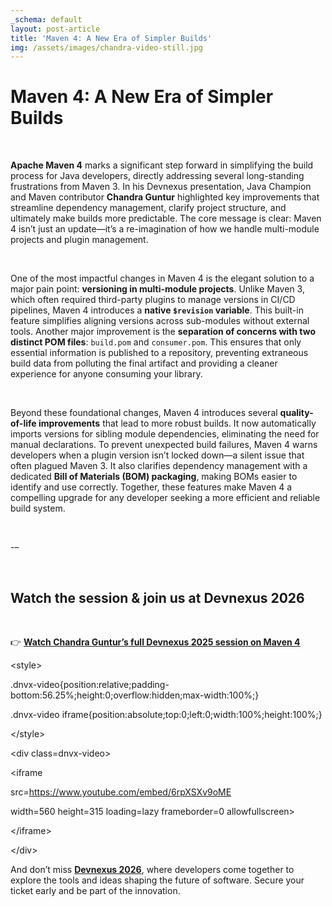 ```yaml
---
_schema: default
layout: post-article
title: 'Maven 4: A New Era of Simpler Builds'
img: /assets/images/chandra-video-still.jpg
---
```

# Maven 4: A New Era of Simpler Builds

&nbsp;

**Apache Maven 4** marks a significant step forward in simplifying the build process for Java developers, directly addressing several long-standing frustrations from Maven 3. In his Devnexus presentation, Java Champion and Maven contributor **Chandra Guntur** highlighted key improvements that streamline dependency management, clarify project structure, and ultimately make builds more predictable. The core message is clear: Maven 4 isn’t just an update—it’s a re-imagination of how we handle multi-module projects and plugin management.

&nbsp;

One of the most impactful changes in Maven 4 is the elegant solution to a major pain point: **versioning in multi-module projects**. Unlike Maven 3, which often required third-party plugins to manage versions in CI/CD pipelines, Maven 4 introduces a **native `$revision` variable**. This built-in feature simplifies aligning versions across sub-modules without external tools. Another major improvement is the **separation of concerns with two distinct POM files**: `build.pom` and `consumer.pom`. This ensures that only essential information is published to a repository, preventing extraneous build data from polluting the final artifact and providing a cleaner experience for anyone consuming your library.

&nbsp;

Beyond these foundational changes, Maven 4 introduces several **quality-of-life improvements** that lead to more robust builds. It now automatically imports versions for sibling module dependencies, eliminating the need for manual declarations. To prevent unexpected build failures, Maven 4 warns developers when a plugin version isn’t locked down—a silent issue that often plagued Maven 3. It also clarifies dependency management with a dedicated **Bill of Materials (BOM) packaging**, making BOMs easier to identify and use correctly. Together, these features make Maven 4 a compelling upgrade for any developer seeking a more efficient and reliable build system.

&nbsp;

\-–

&nbsp;

## Watch the session & join us at Devnexus 2026

&nbsp;

👉 [**Watch Chandra Guntur’s full Devnexus 2025 session on Maven 4**](https://www.youtube.com/watch?v=6rpXSXv9oME&amp;list=PLid93BOrASLPwdAIvI07xih7atlb610oy&amp;index=2)

&lt;style&gt;

.dnvx-video\{position:relative;padding-bottom:56.25%;height:0;overflow:hidden;max-width:100%;\}

.dnvx-video iframe\{position:absolute;top:0;left:0;width:100%;height:100%;\}

&lt;/style&gt;

&lt;div class=dnvx-video&gt;

&lt;iframe

src=https://www.youtube.com/embed/6rpXSXv9oME

width=560 height=315 loading=lazy frameborder=0 allowfullscreen&gt;

&lt;/iframe&gt;

&lt;/div&gt;

And don’t miss [**Devnexus 2026**](https://devnexus.com/), where developers come together to explore the tools and ideas shaping the future of software. Secure your ticket early and be part of the innovation.

&nbsp;

&nbsp;